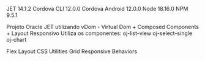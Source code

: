 JET 14.1.2
Cordova CLI 12.0.0
Cordova Android 12.0.0
Node 18.16.0
NPM 9.5.1



Projeto Oracle JET utilizando vDom - Virtual Dom + Composed Components + Layout Responsivo
Utiliza os componentes:
oj-list-view
oj-select-single
oj-chart


Flex Layout
CSS Utilities
Grid
Responsive Behaviors